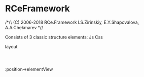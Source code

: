 # RCeFramework
/*/\\
 (C) 2006-2018 RCe.Framework I.S.Zirinskiy, E.Y.Shapovalova, A.A.Chekmarev
\*\//

Consists of 3 classic structure elements:
Js
Css

layout
<window class="flex-full">
	<header></header>
	<element class="card" url="///">
		<header></header>
	</element>
</window>

:position->elementView
<window class="flex-full">
	<header></header>
	<section>
		<form class="header controls">
			<element url="///"></element>
		</form>
		<div class="body volume">
		</div>
	</section>
</window>
